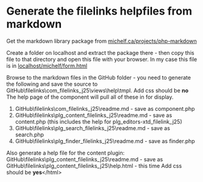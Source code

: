 # Generate the filelinks helpfiles from markdown

Get the markdown library package from [michelf.ca/projects/php-markdown][1]

Create a folder on localhost and extract the package there - then copy this file to that directory and open this file with your browser. In my case this file is in [localhost/michelf/form.html][2]

Browse to the markdown files in the GitHub folder - you need to generate the following and save the source to  
GitHub\filelinks\com\_filelinks\_j25\views\help\tmpl. Add css should be **no**  
The help page of the component will pull all of these in for display.

1.  GitHub\filelinks\com\_filelinks\_j25\readme.md - save as component.php
2.  GitHub\filelinks\plg\_content\_filelinks\_j25\readme.md - save as content.php (this includes the help for plg\_editors-xtd\_filelink\_j25)
3.  GitHub\filelinks\plg\_search\_filelinks_j25\readme.md - save as search.php
4.  GitHub\filelinks\plg\_finder\_filelinks_j25\readme.md - save as finder.php

Also generate a help file for the content plugin:  
GitHub\filelinks\plg\_content\_filelinks\_j25\readme.md - save as GitHub\filelinks\plg\_content\_filelinks\_j25\help.html - this time Add css should be **yes**&lt;/html&gt;

 [1]: http://michelf.ca/projects/php-markdown/
 [2]: http://localhost/michelf/form.html</pre>
